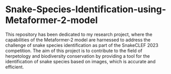 # Snake-Species-Identification-using-Metaformer-2-model
This repository has been dedicated to my research project, where the capabilities of the Metaformer-2 model are harnessed to address the challenge of snake species identification as part of the SnakeCLEF 2023 competition. The aim of this project is to contribute to the field of herpetology and biodiversity conservation by providing a tool for the identification of snake species based on images, which is accurate and efficient.
